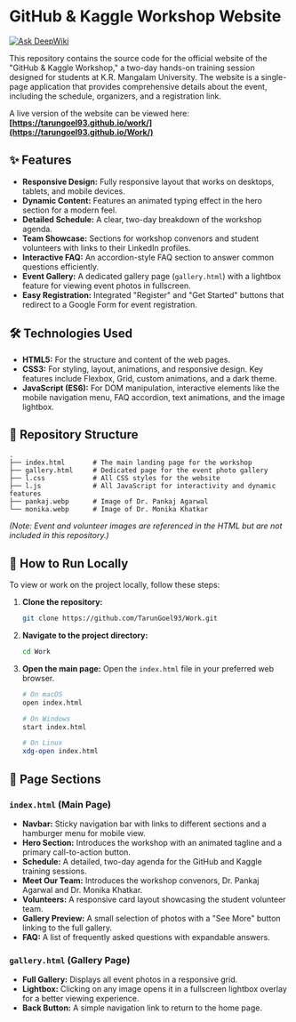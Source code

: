 # GitHub & Kaggle Workshop Website
[![Ask DeepWiki](https://devin.ai/assets/askdeepwiki.png)](https://deepwiki.com/TarunGoel93/Work)

This repository contains the source code for the official website of the "GitHub & Kaggle Workshop," a two-day hands-on training session designed for students at K.R. Mangalam University. The website is a single-page application that provides comprehensive details about the event, including the schedule, organizers, and a registration link.

A live version of the website can be viewed here: **[https://tarungoel93.github.io/work/](https://tarungoel93.github.io/Work/)**

## ✨ Features

*   **Responsive Design:** Fully responsive layout that works on desktops, tablets, and mobile devices.
*   **Dynamic Content:** Features an animated typing effect in the hero section for a modern feel.
*   **Detailed Schedule:** A clear, two-day breakdown of the workshop agenda.
*   **Team Showcase:** Sections for workshop convenors and student volunteers with links to their LinkedIn profiles.
*   **Interactive FAQ:** An accordion-style FAQ section to answer common questions efficiently.
*   **Event Gallery:** A dedicated gallery page (`gallery.html`) with a lightbox feature for viewing event photos in fullscreen.
*   **Easy Registration:** Integrated "Register" and "Get Started" buttons that redirect to a Google Form for event registration.

## 🛠️ Technologies Used

*   **HTML5:** For the structure and content of the web pages.
*   **CSS3:** For styling, layout, animations, and responsive design. Key features include Flexbox, Grid, custom animations, and a dark theme.
*   **JavaScript (ES6):** For DOM manipulation, interactive elements like the mobile navigation menu, FAQ accordion, text animations, and the image lightbox.

## 📂 Repository Structure

```
.
├── index.html       # The main landing page for the workshop
├── gallery.html     # Dedicated page for the event photo gallery
├── l.css            # All CSS styles for the website
├── l.js             # All JavaScript for interactivity and dynamic features
├── pankaj.webp      # Image of Dr. Pankaj Agarwal
└── monika.webp      # Image of Dr. Monika Khatkar
```
*(Note: Event and volunteer images are referenced in the HTML but are not included in this repository.)*

## 🚀 How to Run Locally

To view or work on the project locally, follow these steps:

1.  **Clone the repository:**
    ```sh
    git clone https://github.com/TarunGoel93/Work.git
    ```

2.  **Navigate to the project directory:**
    ```sh
    cd Work
    ```

3.  **Open the main page:**
    Open the `index.html` file in your preferred web browser.

    ```sh
    # On macOS
    open index.html

    # On Windows
    start index.html

    # On Linux
    xdg-open index.html
    ```

## 📄 Page Sections

### `index.html` (Main Page)

*   **Navbar:** Sticky navigation bar with links to different sections and a hamburger menu for mobile view.
*   **Hero Section:** Introduces the workshop with an animated tagline and a primary call-to-action button.
*   **Schedule:** A detailed, two-day agenda for the GitHub and Kaggle training sessions.
*   **Meet Our Team:** Introduces the workshop convenors, Dr. Pankaj Agarwal and Dr. Monika Khatkar.
*   **Volunteers:** A responsive card layout showcasing the student volunteer team.
*   **Gallery Preview:** A small selection of photos with a "See More" button linking to the full gallery.
*   **FAQ:** A list of frequently asked questions with expandable answers.

### `gallery.html` (Gallery Page)

*   **Full Gallery:** Displays all event photos in a responsive grid.
*   **Lightbox:** Clicking on any image opens it in a fullscreen lightbox overlay for a better viewing experience.
*   **Back Button:** A simple navigation link to return to the home page.
